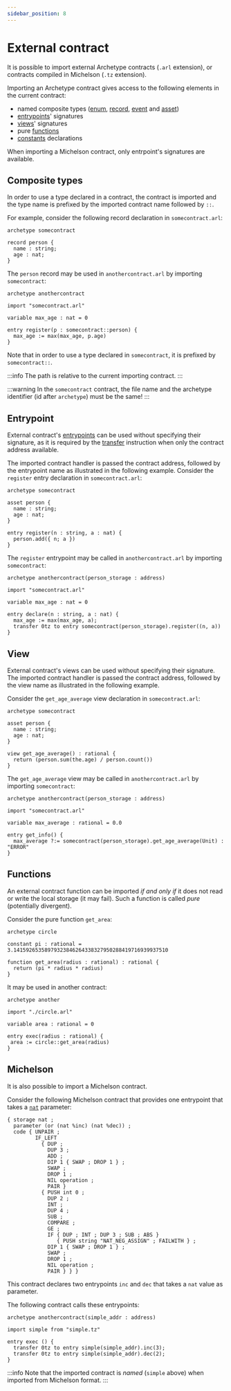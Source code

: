 ```yaml
---
sidebar_position: 8
---
```


# External contract

It is possible to import external Archetype contracts (`.arl` extension), or contracts compiled in Michelson (`.tz` extension).

Importing an Archetype contract gives access to the following elements in the current contract:
* named composite types ([enum](/docs/reference/declarations/compositetypes#enum), [record](/docs/reference/declarations/compositetypes#record), [event](/docs/reference/declarations/compositetypes#event) and [asset](/docs/reference/instructions/asset))
* [entrypoints](/docs/reference/declarations/entrypoint)' signatures
* [views](/docs/reference/declarations/view)' signatures
* pure [functions](/docs/reference/declarations/function)
* [constants](/docs/reference/declarations/inlined#constant) declarations

When importing a Michelson contract, only entrpoint's signatures are available.

## Composite types

In order to use a type declared in a contract, the contract is imported and the type name is prefixed by the imported contract name followed by `::`.

For example, consider the following record declaration in `somecontract.arl`:

```archetype title="somecontract.arl"
archetype somecontract

record person {
  name : string;
  age : nat;
}
```

The `person` record may be used in `anothercontract.arl` by importing `somecontract`:

```archetype title="anothercontract.arl" {7}
archetype anothercontract

import "somecontract.arl"

variable max_age : nat = 0

entry register(p : somecontract::person) {
  max_age := max(max_age, p.age)
}
```

Note that in order to use a type declared in `somecontract`, it is prefixed by `somecontract::`.

:::info
The path is relative to the current importing contract.
:::

:::warning
In the `somecontract` contract, the file name and the archetype identifier (id after `archetype`) must be the same!
:::

## Entrypoint

External contract's [entrypoints](/docs/reference/declarations/entrypoint) can be used without specifying their signature, as it is required by the [transfer](/docs/reference/instructions/operation#transfer) instruction when only the contract address available.

The imported contract handler is passed the contract address, followed by the entrypoint name as illustrated in the following example. Consider the `register` entry declaration in `somecontract.arl`:

```archetype title="somecontract.arl"
archetype somecontract

asset person {
  name : string;
  age : nat;
}

entry register(n : string, a : nat) {
  person.add({ n; a })
}
```

The `register` entrypoint may be called in `anothercontract.arl` by importing `somecontract`:

```archetype title="anothercontract.arl" {9}
archetype anothercontract(person_storage : address)

import "somecontract.arl"

variable max_age : nat = 0

entry declare(n : string, a : nat) {
  max_age := max(max_age, a);
  transfer 0tz to entry somecontract(person_storage).register((n, a))
}
```

## View

External contract's views can be used without specifying their signature. The imported contract handler is passed the contract address, followed by the view name as illustrated in the following example.

Consider the `get_age_average` view declaration in `somecontract.arl`:

```archetype title="somecontract.arl"
archetype somecontract

asset person {
  name : string;
  age : nat;
}

view get_age_average() : rational {
  return (person.sum(the.age) / person.count())
}
```

The `get_age_average` view may be called in `anothercontract.arl` by importing `somecontract`:

```archetype title="anothercontract.arl" {8}
archetype anothercontract(person_storage : address)

import "somecontract.arl"

variable max_average : rational = 0.0

entry get_info() {
  max_average ?:= somecontract(person_storage).get_age_average(Unit) : "ERROR"
}
```

## Functions

An external contract function can be imported *if and only if* it does not read or write the local storage (it may fail). Such a function is called *pure* (potentially divergent).

Consider the pure function `get_area`:

```archetype title="circle.arl"
archetype circle

constant pi : rational = 3.14159265358979323846264338327950288419716939937510

function get_area(radius : rational) : rational {
  return (pi * radius * radius)
}
```

It may be used in another contract:

```archetype title="another.arl"
archetype another

import "./circle.arl"

variable area : rational = 0

entry exec(radius : rational) {
 area := circle::get_area(radius)
}
```

## Michelson

It is also possible to import a Michelson contract.

Consider the following Michelson contract that provides one entrypoint that takes a [`nat`](/docs/reference/types#nat) parameter:

```archetype title="simple.tz"
{ storage nat ;
  parameter (or (nat %inc) (nat %dec)) ;
  code { UNPAIR ;
         IF_LEFT
           { DUP ;
             DUP 3 ;
             ADD ;
             DIP 1 { SWAP ; DROP 1 } ;
             SWAP ;
             DROP 1 ;
             NIL operation ;
             PAIR }
           { PUSH int 0 ;
             DUP 2 ;
             INT ;
             DUP 4 ;
             SUB ;
             COMPARE ;
             GE ;
             IF { DUP ; INT ; DUP 3 ; SUB ; ABS }
                { PUSH string "NAT_NEG_ASSIGN" ; FAILWITH } ;
             DIP 1 { SWAP ; DROP 1 } ;
             SWAP ;
             DROP 1 ;
             NIL operation ;
             PAIR } } }
```

This contract declares two entrypoints `inc` and `dec` that takes a `nat` value as parameter.

The following contract calls these entrypoints:

```archetype title="anothercontract.arl" {3,6-7}
archetype anothercontract(simple_addr : address)

import simple from "simple.tz"

entry exec () {
  transfer 0tz to entry simple(simple_addr).inc(3);
  transfer 0tz to entry simple(simple_addr).dec(2);
}
```

:::info
Note that the imported contract is *named* (`simple` above) when imported from Michelson format.
:::
